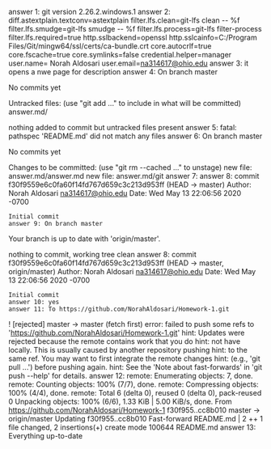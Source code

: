 answer 1: git version 2.26.2.windows.1
answer 2: diff.astextplain.textconv=astextplain
filter.lfs.clean=git-lfs clean -- %f
filter.lfs.smudge=git-lfs smudge -- %f
filter.lfs.process=git-lfs filter-process
filter.lfs.required=true
http.sslbackend=openssl
http.sslcainfo=C:/Program Files/Git/mingw64/ssl/certs/ca-bundle.crt
core.autocrlf=true
core.fscache=true
core.symlinks=false
credential.helper=manager
user.name= Norah Aldosari
user.email=na314617@ohio.edu
answer 3: it opens a nwe page for description
answer 4: On branch master

No commits yet

Untracked files:
  (use "git add <file>..." to include in what will be committed)
        answer.md/

nothing added to commit but untracked files present
answer 5: fatal: pathspec 'README.md' did not match any files
answer 6: On branch master

No commits yet

Changes to be committed:
  (use "git rm --cached <file>..." to unstage)
        new file:   answer.md/answer.md
        new file:   answer.md/git
        answer 7:
        answer 8: commit f30f9559e6c0fa60f14fd767d659c3c213d953ff (HEAD -> master)
Author: Norah Aldosari <na314617@ohio.edu>
Date:   Wed May 13 22:06:56 2020 -0700

    Initial commit
    answer 9: On branch master
Your branch is up to date with 'origin/master'.

nothing to commit, working tree clean
answer 8: commit f30f9559e6c0fa60f14fd767d659c3c213d953ff (HEAD -> master, origin/master)
Author: Norah Aldosari <na314617@ohio.edu>
Date:   Wed May 13 22:06:56 2020 -0700

    Initial commit
    answer 10: yes
    answer 11: To https://github.com/NorahAldosari/Homework-1.git
 ! [rejected]        master -> master (fetch first)
error: failed to push some refs to 'https://github.com/NorahAldosari/Homework-1.git'
hint: Updates were rejected because the remote contains work that you do
hint: not have locally. This is usually caused by another repository pushing
hint: to the same ref. You may want to first integrate the remote changes
hint: (e.g., 'git pull ...') before pushing again.
hint: See the 'Note about fast-forwards' in 'git push --help' for details.
answer 12: remote: Enumerating objects: 7, done.
remote: Counting objects: 100% (7/7), done.
remote: Compressing objects: 100% (4/4), done.
remote: Total 6 (delta 0), reused 0 (delta 0), pack-reused 0
Unpacking objects: 100% (6/6), 1.33 KiB | 5.00 KiB/s, done.
From https://github.com/NorahAldosari/Homework-1
   f30f955..cc8b010  master     -> origin/master
Updating f30f955..cc8b010
Fast-forward
 README.md | 2 ++
 1 file changed, 2 insertions(+)
 create mode 100644 README.md
 answer 13: Everything up-to-date